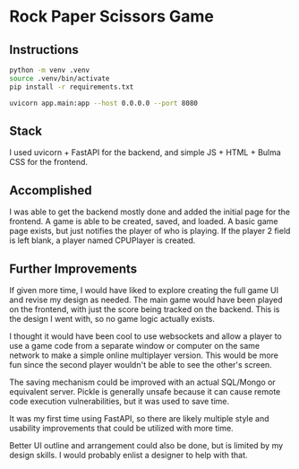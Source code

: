 # Rock Paper Scissors Game

## Instructions

```bash
python -m venv .venv
source .venv/bin/activate
pip install -r requirements.txt

uvicorn app.main:app --host 0.0.0.0 --port 8080
```

## Stack

I used uvicorn + FastAPI for the backend, and simple JS + HTML + Bulma
CSS for the frontend.

## Accomplished

I was able to get the backend mostly done and added the initial page for
the frontend. A game is able to be created, saved, and loaded. A basic
game page exists, but just notifies the player of who is playing. If the
player 2 field is left blank, a player named CPUPlayer is created.

## Further Improvements

If given more time, I would have liked to explore creating the full game
UI and revise my design as needed. The main game would have been played
on the frontend, with just the score being tracked on the backend. This
is the design I went with, so no game logic actually exists.

I thought it would have been cool to use websockets and allow a player
to use a game code from a separate window or computer on the same
network to make a simple online multiplayer version. This would be more
fun since the second player wouldn't be able to see the other's screen.

The saving mechanism could be improved with an actual SQL/Mongo or
equivalent server. Pickle is generally unsafe because it can cause
remote code execution vulnerabilities, but it was used to save time.

It was my first time using FastAPI, so there are likely multiple style
and usability improvements that could be utilized with more time.

Better UI outline and arrangement could also be done, but is limited by
my design skills. I would probably enlist a designer to help with that.
